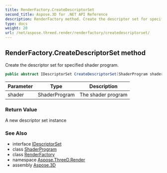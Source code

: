 ```yaml
---
title: RenderFactory.CreateDescriptorSet
second_title: Aspose.3D for .NET API Reference
description: RenderFactory method. Create the descriptor set for specified shader program
type: docs
weight: 20
url: /net/aspose.threed.render/renderfactory/createdescriptorset/
---
```

## RenderFactory.CreateDescriptorSet method

Create the descriptor set for specified shader program.

```csharp
public abstract IDescriptorSet CreateDescriptorSet(ShaderProgram shader)
```

| Parameter | Type | Description |
| --- | --- | --- |
| shader | ShaderProgram | The shader program |

### Return Value

A new descriptor set instance

### See Also

* interface [IDescriptorSet](../../idescriptorset/)
* class [ShaderProgram](../../shaderprogram/)
* class [RenderFactory](../)
* namespace [Aspose.ThreeD.Render](../../renderfactory/)
* assembly [Aspose.3D](../../../)


